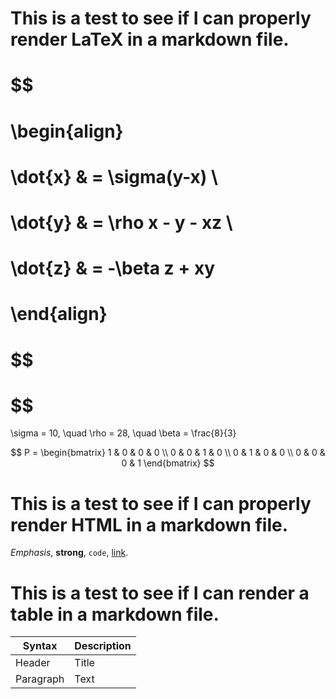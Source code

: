 # This is a test to see if I can properly render LaTeX in a markdown file.

# $$
# \begin{align}
# \dot{x} & = \sigma(y-x) \\
# \dot{y} & = \rho x - y - xz \\
# \dot{z} & = -\beta z + xy
# \end{align}
# $$
#
# $$

\sigma = 10, \quad \rho = 28, \quad \beta = \frac{8}{3}

$$
P = \begin{bmatrix}
1 & 0 & 0 & 0 \\
0 & 0 & 1 & 0 \\
0 & 1 & 0 & 0 \\
0 & 0 & 0 & 1
\end{bmatrix}
$$

# This is a test to see if I can properly render HTML in a markdown file.

<em>Emphasis</em>, <strong>strong</strong>, <code>code</code>, <a href="http://example.com">link</a>.

# This is a test to see if I can render a table in a markdown file.

| Syntax | Description |
| ----------- | ----------- |
| Header | Title |
| Paragraph | Text |
